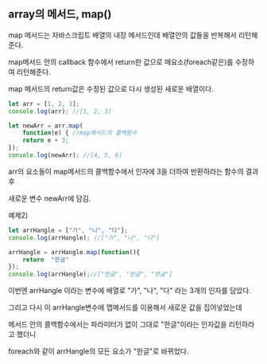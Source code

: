 ## array의  메서드, map()

map 메서드는 자바스크립트 배열의 내장 메서드인데 배열안의 값들을 반복해서 리턴해준다.

map메서드 안의 callback 함수에서 return한 값으로 매요소(foreach같은)를 수정하여 리턴해준다.

map 메서드의 return값은 수정된 값으로 다시 생성된 새로운 배열이다.



```javascript
let arr = [1, 2, 3];
console.log(arr); //[1, 2, 3]

let newArr = arr.map(
    function(e) { //map메서드의 콜백함수
	return e + 3;
});
console.log(newArr); //[4, 5, 6]
```



arr의 요소들이 map메서드의 콜백함수에서 인자에 3을 더하여 반환하라는 함수의 결과 후

새로운 변수 newArr에 담김.





예제2)

```javascript
let arrHangle = ["가", "니", "다"];
console.log(arrHangle); //["가", "나", "다"]

arrHangle = arrHangle.map(function(){
	return  "한글"
});
console.log(arrHangle);//["한글", "한글", "한글"]

```

이번엔 arrHangle 이라는 변수에 배열로 "가", "나", "다" 라는 3개의 인자를 담았다.

그리고 다시 이 arrHangle변수에 맵메서드를 이용해서 새로운 값을 집어넣었는데

메서드 안의 콜백함수에서는 파라미터가 없이 그대로 "한글"이라는 인자값을 리턴하라고 했더니

foreach와 같이 arrHangle의 모든 요소가 "한글"로 바뀌었다.


